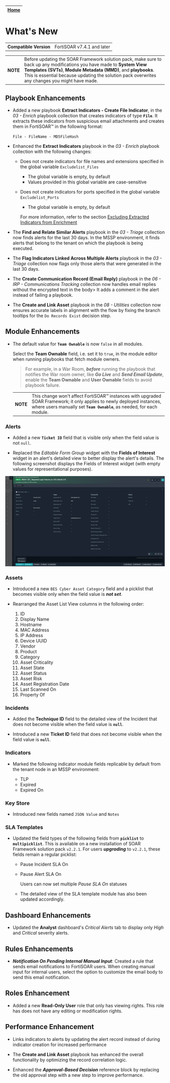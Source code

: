 | [Home](./README.md) |
|---------------------|

# What's New

<table>
    <tr>
        <th>Compatible Version</th>
        <td>FortiSOAR v7.4.1 and later</td>
    </tr>
</table>

<table>
    <tr>
        <th>NOTE</th>
        <td>Before updating the SOAR Framework solution pack, make sure to back up any modifications you have made to <strong>System View Templates (SVTs)</strong>, <strong>Module Metadata (MMD)</strong>, and <strong>playbooks</strong>. This is essential because updating the solution pack overwrites any changes you might have made.</td>
    </tr>
</table>

## Playbook Enhancements

- Added a new playbook **Extract Indicators - Create File Indicator**, in the *03 - Enrich* playbook collection that creates indicators of type **`File`**. It extracts these indicators from suspicious email attachments and creates them in FortiSOAR&trade; in the following format:

    `File - FileName - MD5FileHash`

- Enhanced the **Extract Indicators** playbook in the *03 - Enrich* playbook collection with the following changes:

    - Does not create indicators for file names and extensions specified in the global variable `Excludelist_Files`

        - The global variable is empty, by default
        - Values provided in this global variable are case-sensitive

    - Does not create indicators for ports specified in the global variable `Excludelist_Ports`

        - The global variable is empty, by default

        For more information, refer to the section [Excluding Extracted Indicators from Enrichment](./docs/extending-default-indicator-extraction-process.md#excluding-extracted-indicators-from-enrichment)

- The **Find and Relate Similar Alerts** playbook in the *03 - Triage* collection now finds alerts for the last 30 days. In the MSSP environment, it finds alerts that belong to the tenant on which the playbook is being executed.

- The **Flag Indicators Linked Across Multiple Alerts** playbook in the *03 - Triage* collection now flags only those alerts that were generated in the last 30 days.

- The **Create Communication Record (Email Reply)** playbook in the *06 - IRP - Communications Tracking* collection now handles email replies without the encrypted text in the body> It adds a comment in the alert instead of failing a playbook.

- The **Create and Link Asset** playbook in the *08 - Utilities* collection now ensures accurate labels in alignment with the flow by fixing the branch tooltips for the `Do Records Exist` decision step.


## Module Enhancements

- The default value for **`Team Ownable`** is now `false` in all modules.

    Select the **Team Ownable** field, i.e. set it to `true`, in the module editor when running playbooks that fetch module owners. 
    
    >For example, in a War Room, **_before_** running the playbook that notifies the War room owner, like **_Go Live_** and **_Send Email Update_**, enable the **Team Ownable** and **User Ownable** fields to avoid playbook failure.

    <table>
        <tr>
            <th>NOTE </th>
            <td>This change won't affect FortiSOAR&trade; instances with upgraded SOAR Framework; it only applies to newly deployed instances, where users manually set <strong><code>Team Ownable</code></strong>, as needed, for each module.</td>
        </tr>
    </table>

### Alerts

- Added a new **`Ticket ID`** field that is visible only when the field value is not `null`.

- Replaced the *Editable Form Group* widget with the **Fields of Interest** widget in an alert's detailed view to better display the alert's details. The following screenshot displays the Fields of Interest widget (with empty values for representational purposes).

![](./docs/res/alert-field-of-interest-widget.png)

### Assets

- Introduced a new `BES Cyber Asset Category` field and a picklist that becomes visible only when the field value is **_not set_**.

- Rearranged the Asset List View columns in the following order:
   1. ID
   2. Display Name
   3. Hostname
   4. MAC Address
   5. IP Address
   6. Device UUID
   7. Vendor
   8. Product
   9. Category
   10. Asset Criticality
   11. Asset State
   12. Asset Status
   13. Asset Risk
   14. Asset Registration Date
   15. Last Scanned On
   16. Property Of

### Incidents
- Added the **Technique ID** field to the detailed view of the Incident that does not become visible when the field value is **`null`**.

- Introduced a new **Ticket ID** field that does not become visible when the field value is **`null`**.

### Indicators

- Marked the following indicator module fields replicable by default from the tenant node in an MSSP environment:

    - TLP
    - Expired
    - Expired On

### Key Store

- Introduced new fields named `JSON Value` and `Notes`

### SLA Templates

- Updated the field types of the following fields from **`picklist`** to **`multipicklist`**. This is available on a new installation of SOAR Framework solution pack `v2.2.1`. For users **_upgrading_** to `v2.2.1`, these fields remain a regular picklist:

    - Pause Incident SLA On
    - Pause Alert SLA On

        Users can now set multiple *Pause SLA On* statuses

    - The detailed view of the SLA template module has also been updated accordingly.

## Dashboard Enhancements

-  Updated the **Analyst** dashboard's *Critical Alerts* tab to display only *High* and *Critical* severity alerts.

## Rules Enhancements

- **_Notification On Pending Internal Manual Input_**: Created a rule that sends email notifications to FortiSOAR users. When creating manual input for internal users, select the option to customize the email body to send this email notification.

## Roles Enhancement 

- Added a new **Read-Only User** role that only has viewing rights. This role has does not have any editing or modification rights.

## Performance Enhancement

- Links indicators to alerts by updating the alert record instead of during indicator creation for increased performance

- The **Create and Link Asset** playbook has enhanced the overall functionality by optimizing the record correlation logic.

- Enhanced the **_Approval-Based Decision_** reference block by replacing the old approval step with a new step to improve performance.
